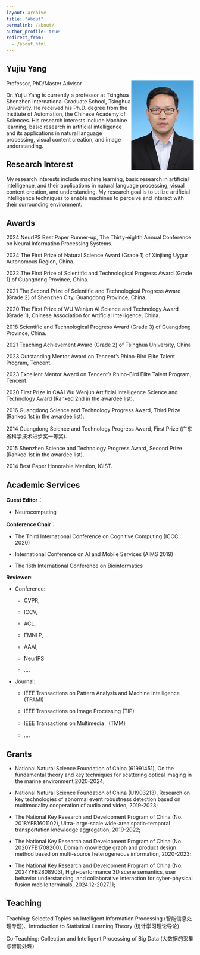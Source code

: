 ```yaml
---
layout: archive
title: "About"
permalink: /about/
author_profile: true
redirect_from:
  - /about.html
---
```


Yujiu Yang
------

<img src="../images/Team Leader.png" width="168" height="240" div align=right>
Professor, PhD/Master Advisor

Dr. Yujiu Yang is currently a professor at Tsinghua Shenzhen International Graduate School, Tsinghua University. He received his Ph.D. degree from the Institute of Automation, the Chinese Academy of Sciences.  His research interests include Machine learning, basic research in artificial intelligence and its applications in natural language processing, visual content creation, and image understanding. 

Research Interest
------
My research interests include machine learning, basic research in artificial intelligence, and their applications in natural language processing, visual content creation, and understanding. My research goal is to utilize artificial intelligence techniques to enable machines to perceive and interact with their surrounding environment.

Awards
------
2024 NeurIPS Best Paper Runner-up, The Thirty-eighth Annual Conference on Neural Information Processing Systems.

2024 The First Prize of Natural Science Award (Grade 1) of Xinjiang Uygur Autonomous Region, China.

2022 The First Prize of Scientific and Technological Progress Award (Grade 1) of Guangdong Province, China.

2021 The Second Prize of Scientific and Technological Progress Award (Grade 2) of Shenzhen City, Guangdong Province, China.

2020 The First Prize of WU Wenjun AI Science and Technology Award (Grade 1), Chinese Association for Artificial Intelligence, China.

2018 Scientific and Technological Progress Award (Grade 3) of Guangdong Province, China.

2021 Teaching Achievement Award (Grade 2) of Tsinghua University, China

2023 Outstanding Mentor Award on Tencent’s Rhino-Bird Elite Talent Program, Tencent.

2023 Excellent Mentor Award on Tencent’s Rhino-Bird Elite Talent Program, Tencent.

2020 First Prize in CAAI Wu Wenjun Artificial Intelligence Science and Technology Award (Ranked 2nd in the awardee list).

2016 Guangdong Science and Technology Progress Award, Third Prize (Ranked 1st in the awardee list).

2014 Guangdong Science and Technology Progress Award, First Prize (广东省科学技术进步奖一等奖).

2015 Shenzhen Science and Technology Progress Award, Second Prize (Ranked 1st in the awardee list).

2014 Best Paper Honorable Mention, ICIST.

Academic Services
------
**Guest Editor：**

- Neurocomputing

**Conference Chair：**

- The Third International Conference on Cognitive Computing (ICCC 2020) 

- International Conference on AI and Mobile Services (AIMS 2019)

- The 16th International Conference on Bioinformatics

**Reviewer:**

- Conference: 

    - CVPR, 

    - ICCV, 

    - ACL, 

    - EMNLP, 

    - AAAI,

    - NeurIPS

    -  ....

- Journal: 

    - IEEE Transactions on Pattern Analysis and Machine Intelligence (TPAMI)

    - IEEE Transactions on Image Processing (TIP)

    - IEEE Transactions on Multimedia （TMM）

    -  ....

Grants
------
- National Natural Science Foundation of China (61991451), On the fundamental theory and key techniques for scattering optical imaging in the marine environment,2020-2024;

- National Natural Science Foundation of China (U1903213), Research on key technologies of abnormal event robustness detection based on multimodality cooperation of audio and video, 2019-2023;

- The National Key Research and Development Program of China (No. 2018YFB1601102), Ultra-large-scale wide-area spatio-temporal transportation knowledge aggregation, 2019-2022;

- The National Key Research and Development Program of China (No. 2020YFB1708200), Domain knowledge graph and product design method based on multi-source heterogeneous information, 2020-2023;

- The National Key Research and Development Program of China (No. 2024YFB2808903), High-performance 3D scene semantics, user behavior understanding, and collaborative interaction for cyber-physical fusion mobile terminals, 2024.12-2027.11;


Teaching
------
Teaching: Selected Topics on Intelligent Information Processing (智能信息处理专题)、Introduction to Statistical Learning Theory (统计学习理论导论)

Co-Teaching: Collection and Intelligent Processing of Big Data (大数据的采集与智能处理)